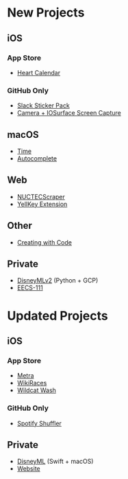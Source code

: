 # New Projects



## iOS


### App Store

- [Heart Calendar](https://github.com/atfinke/heart-cal)

### GitHub Only

- [Slack Sticker Pack](https://github.com/atfinke/SlackStickerPack)
- [Camera + IOSurface Screen Capture](https://github.com/atfinke/Camera-IOSurfaceCapture)


## macOS

- [Time](https://github.com/atfinke/time)
- [Autocomplete](https://github.com/atfinke/Autocomplete)


## Web

- [NUCTECScraper](https://github.com/atfinke/NUCTECScraper)
- [YellKey Extension](https://github.com/atfinke/YellKey-Extension)


## Other

- [Creating with Code](https://github.com/atfinke/CreatingWithCode)


## Private

- [DisneyMLv2](https://github.com/atfinke/DisneyMLv2) (Python + GCP)
- [EECS-111](https://github.com/atfinke/EECS-111)




# Updated Projects


## iOS


### App Store

- [Metra](https://github.com/atfinke/Metra)
- [WikiRaces](https://github.com/atfinke/WikiRaces)
- [Wildcat Wash](https://github.com/atfinke/Wildcat-Wash)

### GitHub Only

- [Spotify Shuffler](https://github.com/atfinke/SpotifyShuffler)


## Private

- [DisneyML](https://github.com/atfinke/DisneyML) (Swift + macOS)
- [Website](https://github.com/atfinke/Website)
